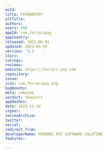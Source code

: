 ```yaml
---
wsId: 
title: FERRARIPAY
altTitle: 
authors: 
users: 500
appId: com.ferraripay
appCountry: 
released: 2021-06-01
updated: 2023-05-19
version: '1.1'
stars: 
ratings: 
reviews: 
website: https://ferrari-pay.com
repository: 
issue: 
icon: com.ferraripay.png
bugbounty: 
meta: removed
verdict: fewusers
appHashes: 
date: 2023-12-19
signer: 
reviewArchive: 
twitter: 
social: 
redirect_from: 
developerName: FERRARI-PAY SOFTWARE SOLUTION
features: 

---
```


